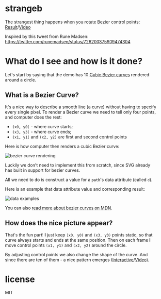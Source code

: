 # strangeb

The strangest thing happens when you rotate Bezier control points: [Result](https://anvaka.github.io/strangeb/)/[Video](https://www.youtube.com/watch?v=g19QQaGQFUA)

Inspired by this tweet from Rune Madsen: https://twitter.com/runemadsen/status/726200375909474304

# What do I see and how is it done?

Let's start by saying that the demo has 10 [Cubic Bezier curves](https://en.wikipedia.org/wiki/B%C3%A9zier_curve)
rendered around a circle.

## What is a Bezier Curve?

It's a nice way to describe a smooth line (a curve) without having to specify
every single pixel. To render a Bezier curve we need to tell only four points, and
computer does the rest:

* `(x0, y0)` - where curve starts;
* `(x3, y3)` - where curve ends;
* `(x1, y1)` and `(x2, y2)` are first and second control points

Here is how computer then renders a cubic Bezier curve:

![bezier curve rendering](https://upload.wikimedia.org/wikipedia/commons/d/db/B%C3%A9zier_3_big.gif)

Luckily we don't need to implement this from scratch, since SVG already
has built in support for bezier curves.

All we need to do is construct a value for a `path`'s data attribute (called `d`).

Here is an example that data attribute value and corresponding result:

![data examples](http://i.imgur.com/P9P6dcH.png)

You can also [read more about bezier curves on MDN](https://developer.mozilla.org/en-US/docs/Web/SVG/Tutorial/Paths#Bezier_Curves).

## How does the nice picture appear?

That's the fun part! I just keep `(x0, y0)` and `(x3, y3)` points static, so that
curve always starts and ends at the same position. Then on each frame I move control
points `(x1, y1)` and `(x2, y2)` around the circle.

By adjusting control points we also change the shape of the curve. And since there
are ten of them - a nice pattern emerges ([Interactive](https://anvaka.github.io/strangeb/)/[Video](https://www.youtube.com/watch?v=g19QQaGQFUA)).

# license

MIT
